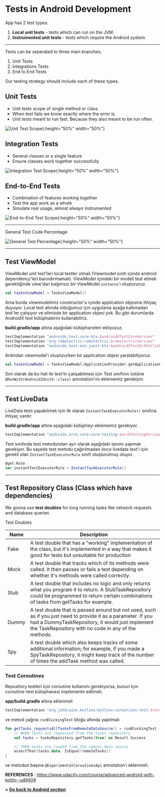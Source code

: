 # Tests in Android Development

App has 2 test types:

1. **Local unit tests** - tests which can run on the JVM.
2. **Instrumented unit tests** - tests which require the Android system.

---

Tests can be seperated to three main branches.

1. Unit Tests
2. Integrations Tests
3. End to End Tests

Our testing strategy should include each of these types.

## Unit Tests

- Unit tests scope of single method or class.
- When test fails we know exactly where the error is.
- Unit tests meant to run fast. Because they also meant to be run often.

![Unit Test Scope](/-images/unit_test_scope.png){:height="50%" width="50%"}

## Integration Tests

- Several classes or a single feature
- Ensure classes work together successfully

![Integration Test Scope](/-images/integration_test_scope.png){:height="50%" width="50%"}

## End-to-End Tests

- Combination of features working together
- Test the app work as a whole
- Simulate real usage, almost always instrumented

![End-to-End Test Scope](/-images/end_to_end_test_scope.png){:height="50%" width="50%"}

---

General Test Code Percentage

![General Test Percentage](/-images/test_percentage.png){:height="50%" width="50%"}

---

## Test ViewModel

ViewModel unit test'leri local testler olmalı (Viewmodel sınıfı içinde android dependency'leri barındırmamalı). ViewModel içindeki bir modeli test etmek gerektiğinde view'dan bağımsız bir ViewModel `instance`'ı oluştururuz.

```kotlin
val tasksViewModel = TasksViewModel()
```

Ama burda viewmodelimiz constructor'u içinde application objesine ihtiyaç duyuyor. Local test altında olduğumuz için
uygulama ayağa kalkmadan test'ler çalışıyor ve elimizde bir application objesi yok. Bu gibi durumlarda AndroidX test
kütüphalerini kullanabiliriz.

**build.gradle/app** altına aşağıdaki kütüphaneleri ekliyozuz.

```groovy
testImplementation "androidx.test:core-ktx:$androidXTestCoreVersion"
testImplementation "org.robolectric:robolectric:$robolectricVersion"
testImplementation "androidx.test.ext:junit-ktx:$androidXTestExtKotlinRunnerVersion"
```

Ardından viewmodel'i oluştururken bir application objesi yaratabiliyoruz.

```kotlin
val tasksViewModel = TasksViewModel(ApplicationProvider.getApplicationContext())
```

Son olarak da bu hali ile test'in çalışabilmesi için Test sınıfının üstüne `@RunWith(AndroidJUnit4::class)`
annotation'ını eklememiz gerekiyor.

---

## Test LiveData

LiveData testi yapabilmek için ilk olarak `InstantTaskExecutorRule()` sınıfına ihtiyaç vardır.

**build.gradle/app** altına aşağıdaki kütüpheyi eklememiz gerekiyor.

```groovy
testImplementation "androidx.arch.core:core-testing:$archTestingVersion"
```

Test sınıfında test metodundan ayrı olarak aşağıdaki tanımı yapmak gerekiyor. Bu sayede
test metodu çağırılmadan önce livedata test'i için gerekli olan `InstantTaskExecutorRule`
sınıfı oluşturulmuş oluyor.

```groovy
@get:Rule
var instantTestExecutorRule = InstantTaskExecutorRule()
```

---

## Test Repository Class (Class which have dependencies)

We gonna use **test doubles** for long running tasks like network requests and database queries

Test Doubles

| Name  |Description                                      |
|-------|-------------------------------------------------|
| Fake  | A test double that has a "working" implementation of the class, but it's implemented in a way that makes it good for tests but unsuitable for production |
| Mock  | A test double that tracks which of its methods were called. It then passes or fails a test depending on whether it's methods were called correctly. |
| Stub  | A test double that includes no logic and only returns what you program it to return. A StubTaskRepository could be programmed to return certain combinations of tasks from getTasks for example. |
| Dummy | A test double that is passed around but not used, such as if you just need to provide it as a parameter. If you had a DummyTaskRepository, it would just implement the TaskRepository with no code in any of the methods. |
| Spy   | A test double which also keeps tracks of some additional information; for example, if you made a SpyTaskRepository, it might keep track of the number of times the addTask method was called. |

### Test Coroutines

Repository testleri için coroutine kullanımı gerekiyorsa, bunun için coroutine-test kütüphanesi implemente edilmeli.

**app/build.gradle** altına eklenmeli

```groovy
testImplementation "org.jetbrains.kotlinx:kotlinx-coroutines-test:$coroutinesVersion"
```

ve metod çağrısı `runBlockingTest` bloğu altında yapılmalı

```kotlin
fun getTasks_requestsAllTasksFromRemoteDataSource() = runBlockingTest {
    // WHEN tasks are requested from the tasks repository
    val tasks = tasksRepository.getTasks(true) as Result.Success

    // THEN tasks are loaded from the remote data source
    assertThat(tasks.data, IsEqual(remoteTasks))
}
```

ve metodun başına `@ExperimentalCoroutinesApi` annotation'ı eklenmeli.

**REFERENCES**
: <https://www.udacity.com/course/advanced-android-with-kotlin--ud940#>

**< [Go back to Android section](../android)**
